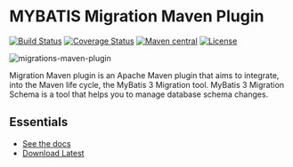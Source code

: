 MYBATIS Migration Maven Plugin
==============================

[![Build Status](https://travis-ci.org/mybatis/migrations-maven-plugin.svg?branch=master)](https://travis-ci.org/mybatis/migrations-maven-plugin)
[![Coverage Status](https://coveralls.io/repos/mybatis/migrations-maven-plugin/badge.svg?branch=master&service=github)](https://coveralls.io/github/mybatis/migrations-maven-plugin?branch=master)
[![Maven central](https://maven-badges.herokuapp.com/maven-central/org.mybatis.maven/migrations-maven-plugin/badge.svg)](https://maven-badges.herokuapp.com/maven-central/org.mybatis.maven/migrations-maven-plugin)
[![License](http://img.shields.io/:license-apache-brightgreen.svg)](http://www.apache.org/licenses/LICENSE-2.0.html)

![migrations-maven-plugin](http://mybatis.github.io/images/mybatis-logo.png)

Migration Maven plugin is an Apache Maven plugin that aims to integrate, into the Maven life cycle,
the MyBatis 3 Migration tool.  MyBatis 3 Migration Schema is a tool that helps you to manage database
schema changes.

Essentials
----------

* [See the docs](http://mybatis.github.io/migrations-maven-plugin)
* [Download Latest](https://github.com/mybatis/migrations-maven-plugin/releases)
